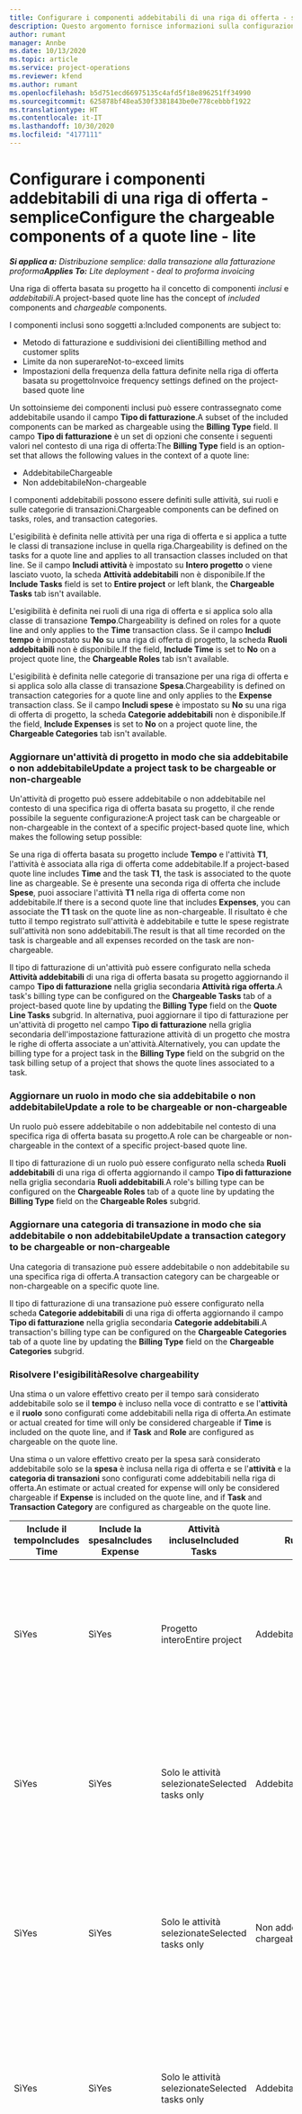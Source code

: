 ```yaml
---
title: Configurare i componenti addebitabili di una riga di offerta - semplice
description: Questo argomento fornisce informazioni sulla configurazione dei componenti addebitabili e non addebitabili di una riga di offerta basata su progetto.
author: rumant
manager: Annbe
ms.date: 10/13/2020
ms.topic: article
ms.service: project-operations
ms.reviewer: kfend
ms.author: rumant
ms.openlocfilehash: b5d751ecd66975135c4afd5f18e896251ff34990
ms.sourcegitcommit: 625878bf48ea530f3381843be0e778cebbbf1922
ms.translationtype: HT
ms.contentlocale: it-IT
ms.lasthandoff: 10/30/2020
ms.locfileid: "4177111"
---
```

# <a name="configure-the-chargeable-components-of-a-quote-line---lite"></a><span data-ttu-id="8b032-103">Configurare i componenti addebitabili di una riga di offerta - semplice</span><span class="sxs-lookup"><span data-stu-id="8b032-103">Configure the chargeable components of a quote line - lite</span></span>

<span data-ttu-id="8b032-104">_**Si applica a:** Distribuzione semplice: dalla transazione alla fatturazione proforma_</span><span class="sxs-lookup"><span data-stu-id="8b032-104">_**Applies To:** Lite deployment - deal to proforma invoicing_</span></span>

<span data-ttu-id="8b032-105">Una riga di offerta basata su progetto ha il concetto di componenti *inclusi* e *addebitabili*.</span><span class="sxs-lookup"><span data-stu-id="8b032-105">A project-based quote line has the concept of *included* components and *chargeable* components.</span></span>

<span data-ttu-id="8b032-106">I componenti inclusi sono soggetti a:</span><span class="sxs-lookup"><span data-stu-id="8b032-106">Included components are subject to:</span></span>

  - <span data-ttu-id="8b032-107">Metodo di fatturazione e suddivisioni dei clienti</span><span class="sxs-lookup"><span data-stu-id="8b032-107">Billing method and customer splits</span></span>
  - <span data-ttu-id="8b032-108">Limite da non superare</span><span class="sxs-lookup"><span data-stu-id="8b032-108">Not-to-exceed limits</span></span> 
  - <span data-ttu-id="8b032-109">Impostazioni della frequenza della fattura definite nella riga di offerta basata su progetto</span><span class="sxs-lookup"><span data-stu-id="8b032-109">Invoice frequency settings defined on the project-based quote line</span></span>

<span data-ttu-id="8b032-110">Un sottoinsieme dei componenti inclusi può essere contrassegnato come addebitabile usando il campo **Tipo di fatturazione**.</span><span class="sxs-lookup"><span data-stu-id="8b032-110">A subset of the included components can be marked as chargeable using the **Billing Type** field.</span></span> <span data-ttu-id="8b032-111">Il campo **Tipo di fatturazione** è un set di opzioni che consente i seguenti valori nel contesto di una riga di offerta:</span><span class="sxs-lookup"><span data-stu-id="8b032-111">The **Billing Type** field is an option-set that allows the following values in the context of a quote line:</span></span>

  - <span data-ttu-id="8b032-112">Addebitabile</span><span class="sxs-lookup"><span data-stu-id="8b032-112">Chargeable</span></span>
  - <span data-ttu-id="8b032-113">Non addebitabile</span><span class="sxs-lookup"><span data-stu-id="8b032-113">Non-chargeable</span></span>

<span data-ttu-id="8b032-114">I componenti addebitabili possono essere definiti sulle attività, sui ruoli e sulle categorie di transazioni.</span><span class="sxs-lookup"><span data-stu-id="8b032-114">Chargeable components can be defined on tasks, roles, and transaction categories.</span></span>

<span data-ttu-id="8b032-115">L'esigibilità è definita nelle attività per una riga di offerta e si applica a tutte le classi di transazione incluse in quella riga.</span><span class="sxs-lookup"><span data-stu-id="8b032-115">Chargeability is defined on the tasks for a quote line and applies to all transaction classes included on that line.</span></span> <span data-ttu-id="8b032-116">Se il campo **Includi attività** è impostato su **Intero progetto** o viene lasciato vuoto, la scheda **Attività addebitabili** non è disponibile.</span><span class="sxs-lookup"><span data-stu-id="8b032-116">If the **Include Tasks** field is set to **Entire project** or left blank, the **Chargeable Tasks** tab isn't available.</span></span>

<span data-ttu-id="8b032-117">L'esigibilità è definita nei ruoli di una riga di offerta e si applica solo alla classe di transazione **Tempo**.</span><span class="sxs-lookup"><span data-stu-id="8b032-117">Chargeability is defined on roles for a quote line and only applies to the **Time** transaction class.</span></span> <span data-ttu-id="8b032-118">Se il campo **Includi tempo** è impostato su **No** su una riga di offerta di progetto, la scheda **Ruoli addebitabili** non è disponibile.</span><span class="sxs-lookup"><span data-stu-id="8b032-118">If the field, **Include Time** is set to **No** on a project quote line, the **Chargeable Roles** tab isn't available.</span></span>

<span data-ttu-id="8b032-119">L'esigibilità è definita nelle categorie di transazione per una riga di offerta e si applica solo alla classe di transazione **Spesa**.</span><span class="sxs-lookup"><span data-stu-id="8b032-119">Chargeability is defined on transaction categories for a  quote line and only applies to the **Expense** transaction class.</span></span> <span data-ttu-id="8b032-120">Se il campo **Includi spese** è impostato su **No** su una riga di offerta di progetto, la scheda **Categorie addebitabili** non è disponibile.</span><span class="sxs-lookup"><span data-stu-id="8b032-120">If the field, **Include Expenses** is set to **No** on a project quote line, the **Chargeable Categories** tab isn't available.</span></span>

### <a name="update-a-project-task-to-be-chargeable-or-non-chargeable"></a><span data-ttu-id="8b032-121">Aggiornare un'attività di progetto in modo che sia addebitabile o non addebitabile</span><span class="sxs-lookup"><span data-stu-id="8b032-121">Update a project task to be chargeable or non-chargeable</span></span>

<span data-ttu-id="8b032-122">Un'attività di progetto può essere addebitabile o non addebitabile nel contesto di una specifica riga di offerta basata su progetto, il che rende possibile la seguente configurazione:</span><span class="sxs-lookup"><span data-stu-id="8b032-122">A project task can be chargeable or non-chargeable in the context of a specific project-based quote line, which makes the following setup possible:</span></span>

<span data-ttu-id="8b032-123">Se una riga di offerta basata su progetto include **Tempo** e l'attività **T1**, l'attività è associata alla riga di offerta come addebitabile.</span><span class="sxs-lookup"><span data-stu-id="8b032-123">If a project-based quote line includes **Time** and the task **T1**, the task is associated to the quote line as chargeable.</span></span> <span data-ttu-id="8b032-124">Se è presente una seconda riga di offerta che include **Spese**, puoi associare l'attività **T1** nella riga di offerta come non addebitabile.</span><span class="sxs-lookup"><span data-stu-id="8b032-124">If there is a second quote line that includes **Expenses**, you can associate the **T1** task on the quote line as non-chargeable.</span></span> <span data-ttu-id="8b032-125">Il risultato è che tutto il tempo registrato sull'attività è addebitabile e tutte le spese registrate sull'attività non sono addebitabili.</span><span class="sxs-lookup"><span data-stu-id="8b032-125">The result is that all time recorded on the task is chargeable and all expenses recorded on the task are non-chargeable.</span></span>

<span data-ttu-id="8b032-126">Il tipo di fatturazione di un'attività può essere configurato nella scheda **Attività addebitabili** di una riga di offerta basata su progetto aggiornando il campo **Tipo di fatturazione** nella griglia secondaria **Attività riga offerta**.</span><span class="sxs-lookup"><span data-stu-id="8b032-126">A task's billing type can be configured on the **Chargeable Tasks** tab of a project-based quote line by updating the **Billing Type** field on the **Quote Line Tasks** subgrid.</span></span> <span data-ttu-id="8b032-127">In alternativa, puoi aggiornare il tipo di fatturazione per un'attività di progetto nel campo **Tipo di fatturazione** nella griglia secondaria dell'impostazione fatturazione attività di un progetto che mostra le righe di offerta associate a un'attività.</span><span class="sxs-lookup"><span data-stu-id="8b032-127">Alternatively, you can update the billing type for a project task in the **Billing Type** field on the subgrid on the task billing setup of a project that shows the quote lines associated to a task.</span></span>

### <a name="update-a-role-to-be-chargeable-or-non-chargeable"></a><span data-ttu-id="8b032-128">Aggiornare un ruolo in modo che sia addebitabile o non addebitabile</span><span class="sxs-lookup"><span data-stu-id="8b032-128">Update a role to be chargeable or non-chargeable</span></span>

<span data-ttu-id="8b032-129">Un ruolo può essere addebitabile o non addebitabile nel contesto di una specifica riga di offerta basata su progetto.</span><span class="sxs-lookup"><span data-stu-id="8b032-129">A role can be chargeable or non-chargeable in the context of a specific project-based quote line.</span></span>

<span data-ttu-id="8b032-130">Il tipo di fatturazione di un ruolo può essere configurato nella scheda **Ruoli addebitabili** di una riga di offerta aggiornando il campo **Tipo di fatturazione** nella griglia secondaria **Ruoli addebitabili**.</span><span class="sxs-lookup"><span data-stu-id="8b032-130">A role's billing type can be configured on the **Chargeable Roles** tab of a quote line by updating the **Billing Type** field on the **Chargeable Roles** subgrid.</span></span>

### <a name="update-a-transaction-category-to-be-chargeable-or-non-chargeable"></a><span data-ttu-id="8b032-131">Aggiornare una categoria di transazione in modo che sia addebitabile o non addebitabile</span><span class="sxs-lookup"><span data-stu-id="8b032-131">Update a transaction category to be chargeable or non-chargeable</span></span>

<span data-ttu-id="8b032-132">Una categoria di transazione può essere addebitabile o non addebitabile su una specifica riga di offerta.</span><span class="sxs-lookup"><span data-stu-id="8b032-132">A transaction category can be chargeable or non-chargeable on a specific quote line.</span></span>

<span data-ttu-id="8b032-133">Il tipo di fatturazione di una transazione può essere configurato nella scheda **Categorie addebitabili** di una riga di offerta aggiornando il campo **Tipo di fatturazione** nella griglia secondaria **Categorie addebitabili**.</span><span class="sxs-lookup"><span data-stu-id="8b032-133">A transaction's billing type can be configured on the **Chargeable Categories** tab of a quote line by updating the **Billing Type** field on the **Chargeable Categories** subgrid.</span></span>

### <a name="resolve-chargeability"></a><span data-ttu-id="8b032-134">Risolvere l'esigibilità</span><span class="sxs-lookup"><span data-stu-id="8b032-134">Resolve chargeability</span></span>
<span data-ttu-id="8b032-135">Una stima o un valore effettivo creato per il tempo sarà considerato addebitabile solo se il **tempo** è incluso nella voce di contratto e se l'**attività** e il **ruolo** sono configurati come addebitabili nella riga di offerta.</span><span class="sxs-lookup"><span data-stu-id="8b032-135">An estimate or actual created for time will only be considered chargeable if **Time** is included on the quote line, and if **Task** and **Role** are configured as chargeable on the quote line.</span></span>

<span data-ttu-id="8b032-136">Una stima o un valore effettivo creato per la spesa sarà considerato addebitabile solo se la **spesa** è inclusa nella riga di offerta e se l'**attività** e la **categoria di transazioni** sono configurati come addebitabili nella riga di offerta.</span><span class="sxs-lookup"><span data-stu-id="8b032-136">An estimate or actual created for expense will only be considered chargeable if **Expense** is included on the quote line, and if **Task** and **Transaction Category** are configured as chargeable on the quote line.</span></span>

| <span data-ttu-id="8b032-137">Include il tempo</span><span class="sxs-lookup"><span data-stu-id="8b032-137">Includes Time</span></span> | <span data-ttu-id="8b032-138">Include la spesa</span><span class="sxs-lookup"><span data-stu-id="8b032-138">Includes Expense</span></span> | <span data-ttu-id="8b032-139">Attività incluse</span><span class="sxs-lookup"><span data-stu-id="8b032-139">Included Tasks</span></span> | <span data-ttu-id="8b032-140">Ruolo</span><span class="sxs-lookup"><span data-stu-id="8b032-140">Role</span></span> | <span data-ttu-id="8b032-141">Categoria.</span><span class="sxs-lookup"><span data-stu-id="8b032-141">Category</span></span> | <span data-ttu-id="8b032-142">Attività</span><span class="sxs-lookup"><span data-stu-id="8b032-142">Task</span></span> | <span data-ttu-id="8b032-143">Fatturazione</span><span class="sxs-lookup"><span data-stu-id="8b032-143">Billing</span></span> |
| --- | --- | --- | --- | --- | --- | --- |
| <span data-ttu-id="8b032-144">Sì</span><span class="sxs-lookup"><span data-stu-id="8b032-144">Yes</span></span> | <span data-ttu-id="8b032-145">Sì</span><span class="sxs-lookup"><span data-stu-id="8b032-145">Yes</span></span> | <span data-ttu-id="8b032-146">Progetto intero</span><span class="sxs-lookup"><span data-stu-id="8b032-146">Entire project</span></span> | <span data-ttu-id="8b032-147">Addebitabile</span><span class="sxs-lookup"><span data-stu-id="8b032-147">Chargeable</span></span> | <span data-ttu-id="8b032-148">Addebitabile</span><span class="sxs-lookup"><span data-stu-id="8b032-148">Chargeable</span></span> | <span data-ttu-id="8b032-149">Non può essere impostato</span><span class="sxs-lookup"><span data-stu-id="8b032-149">Can't be set</span></span> | <span data-ttu-id="8b032-150">Fatturazione in base all'ora effettiva: addebitabile</span><span class="sxs-lookup"><span data-stu-id="8b032-150">Billing on a time actual: Chargeable</span></span> </br><span data-ttu-id="8b032-151">Tipo di fatturazione su un valore effettivo di spesa: addebitabile</span><span class="sxs-lookup"><span data-stu-id="8b032-151">Billing type on expense actual: Chargeable</span></span> |
| <span data-ttu-id="8b032-152">Sì</span><span class="sxs-lookup"><span data-stu-id="8b032-152">Yes</span></span> | <span data-ttu-id="8b032-153">Sì</span><span class="sxs-lookup"><span data-stu-id="8b032-153">Yes</span></span> | <span data-ttu-id="8b032-154">Solo le attività selezionate</span><span class="sxs-lookup"><span data-stu-id="8b032-154">Selected tasks only</span></span> | <span data-ttu-id="8b032-155">Addebitabile</span><span class="sxs-lookup"><span data-stu-id="8b032-155">Chargeable</span></span> | <span data-ttu-id="8b032-156">Addebitabile</span><span class="sxs-lookup"><span data-stu-id="8b032-156">Chargeable</span></span> | <span data-ttu-id="8b032-157">Addebitabile</span><span class="sxs-lookup"><span data-stu-id="8b032-157">Chargeable</span></span> | <span data-ttu-id="8b032-158">Fatturazione in base all'ora effettiva: addebitabile</span><span class="sxs-lookup"><span data-stu-id="8b032-158">Billing on a time actual: Chargeable</span></span></br><span data-ttu-id="8b032-159">Tipo di fatturazione su un valore effettivo di spesa: addebitabile</span><span class="sxs-lookup"><span data-stu-id="8b032-159">Billing type on expense actual: Chargeable</span></span> |
| <span data-ttu-id="8b032-160">Sì</span><span class="sxs-lookup"><span data-stu-id="8b032-160">Yes</span></span> | <span data-ttu-id="8b032-161">Sì</span><span class="sxs-lookup"><span data-stu-id="8b032-161">Yes</span></span> | <span data-ttu-id="8b032-162">Solo le attività selezionate</span><span class="sxs-lookup"><span data-stu-id="8b032-162">Selected tasks only</span></span> | <span data-ttu-id="8b032-163">Non addebitabile</span><span class="sxs-lookup"><span data-stu-id="8b032-163">Non-chargeable</span></span> | <span data-ttu-id="8b032-164">Addebitabile</span><span class="sxs-lookup"><span data-stu-id="8b032-164">Chargeable</span></span> | <span data-ttu-id="8b032-165">Addebitabile</span><span class="sxs-lookup"><span data-stu-id="8b032-165">Chargeable</span></span> | <span data-ttu-id="8b032-166">Fatturazione in base all'ora effettiva: non addebitabile</span><span class="sxs-lookup"><span data-stu-id="8b032-166">Billing on a time actual: Non-Chargeable</span></span></br><span data-ttu-id="8b032-167">Tipo di fatturazione su un valore effettivo di spesa: addebitabile</span><span class="sxs-lookup"><span data-stu-id="8b032-167">Billing type on expense actual: Chargeable</span></span> |
| <span data-ttu-id="8b032-168">Sì</span><span class="sxs-lookup"><span data-stu-id="8b032-168">Yes</span></span> | <span data-ttu-id="8b032-169">Sì</span><span class="sxs-lookup"><span data-stu-id="8b032-169">Yes</span></span> | <span data-ttu-id="8b032-170">Solo le attività selezionate</span><span class="sxs-lookup"><span data-stu-id="8b032-170">Selected tasks only</span></span> | <span data-ttu-id="8b032-171">Addebitabile</span><span class="sxs-lookup"><span data-stu-id="8b032-171">Chargeable</span></span> | <span data-ttu-id="8b032-172">Addebitabile</span><span class="sxs-lookup"><span data-stu-id="8b032-172">Chargeable</span></span> | <span data-ttu-id="8b032-173">Non addebitabile</span><span class="sxs-lookup"><span data-stu-id="8b032-173">Non-Chargeable</span></span> | <span data-ttu-id="8b032-174">Fatturazione in base all'ora effettiva: non addebitabile</span><span class="sxs-lookup"><span data-stu-id="8b032-174">Billing on a time actual: Non-Chargeable</span></span></br> <span data-ttu-id="8b032-175">Tipo di fatturazione su un valore effettivo di spesa: non addebitabile</span><span class="sxs-lookup"><span data-stu-id="8b032-175">Billing type on expense actual: Non-Chargeable</span></span> |
| <span data-ttu-id="8b032-176">Sì</span><span class="sxs-lookup"><span data-stu-id="8b032-176">Yes</span></span> | <span data-ttu-id="8b032-177">Sì</span><span class="sxs-lookup"><span data-stu-id="8b032-177">Yes</span></span> | <span data-ttu-id="8b032-178">Solo le attività selezionate</span><span class="sxs-lookup"><span data-stu-id="8b032-178">Selected tasks only</span></span> | <span data-ttu-id="8b032-179">Non addebitabile</span><span class="sxs-lookup"><span data-stu-id="8b032-179">Non-Chargeable</span></span> | <span data-ttu-id="8b032-180">Addebitabile</span><span class="sxs-lookup"><span data-stu-id="8b032-180">Chargeable</span></span> | <span data-ttu-id="8b032-181">Non addebitabile</span><span class="sxs-lookup"><span data-stu-id="8b032-181">Non- Chargeable</span></span> | <span data-ttu-id="8b032-182">Fatturazione in base all'ora effettiva: non addebitabile</span><span class="sxs-lookup"><span data-stu-id="8b032-182">Billing on a time actual: Non-Chargeable</span></span></br> <span data-ttu-id="8b032-183">Tipo di fatturazione su un valore effettivo di spesa: non addebitabile</span><span class="sxs-lookup"><span data-stu-id="8b032-183">Billing type on expense actual: Non-Chargeable</span></span> |
| <span data-ttu-id="8b032-184">Sì</span><span class="sxs-lookup"><span data-stu-id="8b032-184">Yes</span></span> | <span data-ttu-id="8b032-185">Sì</span><span class="sxs-lookup"><span data-stu-id="8b032-185">Yes</span></span> | <span data-ttu-id="8b032-186">Solo le attività selezionate</span><span class="sxs-lookup"><span data-stu-id="8b032-186">Selected tasks only</span></span> | <span data-ttu-id="8b032-187">Non addebitabile</span><span class="sxs-lookup"><span data-stu-id="8b032-187">Non-Chargeable</span></span> | <span data-ttu-id="8b032-188">Non addebitabile</span><span class="sxs-lookup"><span data-stu-id="8b032-188">Non-Chargeable</span></span> | <span data-ttu-id="8b032-189">Addebitabile</span><span class="sxs-lookup"><span data-stu-id="8b032-189">Chargeable</span></span> | <span data-ttu-id="8b032-190">Fatturazione in base all'ora effettiva: non addebitabile</span><span class="sxs-lookup"><span data-stu-id="8b032-190">Billing on a time actual: Non-Chargeable</span></span></br> <span data-ttu-id="8b032-191">Tipo di fatturazione su un valore effettivo di spesa: non addebitabile</span><span class="sxs-lookup"><span data-stu-id="8b032-191">Billing type on expense actual: Non-Chargeable</span></span> |
| <span data-ttu-id="8b032-192">No</span><span class="sxs-lookup"><span data-stu-id="8b032-192">No</span></span> | <span data-ttu-id="8b032-193">Sì</span><span class="sxs-lookup"><span data-stu-id="8b032-193">Yes</span></span> | <span data-ttu-id="8b032-194">Progetto intero</span><span class="sxs-lookup"><span data-stu-id="8b032-194">Entire project</span></span> | <span data-ttu-id="8b032-195">Non può essere impostato</span><span class="sxs-lookup"><span data-stu-id="8b032-195">Can't be set</span></span> | <span data-ttu-id="8b032-196">Addebitabile</span><span class="sxs-lookup"><span data-stu-id="8b032-196">Chargeable</span></span> | <span data-ttu-id="8b032-197">Non può essere impostato</span><span class="sxs-lookup"><span data-stu-id="8b032-197">Can't be set</span></span> | <span data-ttu-id="8b032-198">Fatturazione in base all'ora effettiva: non disponibile</span><span class="sxs-lookup"><span data-stu-id="8b032-198">Billing on a time actual: Not available</span></span> </br><span data-ttu-id="8b032-199">Tipo di fatturazione su un valore effettivo di spesa: addebitabile</span><span class="sxs-lookup"><span data-stu-id="8b032-199">Billing type on expense actual: Chargeable</span></span> |
| <span data-ttu-id="8b032-200">No</span><span class="sxs-lookup"><span data-stu-id="8b032-200">No</span></span> | <span data-ttu-id="8b032-201">Sì</span><span class="sxs-lookup"><span data-stu-id="8b032-201">Yes</span></span> | <span data-ttu-id="8b032-202">Progetto intero</span><span class="sxs-lookup"><span data-stu-id="8b032-202">Entire project</span></span> | <span data-ttu-id="8b032-203">Non può essere impostato</span><span class="sxs-lookup"><span data-stu-id="8b032-203">Can't be set</span></span> | <span data-ttu-id="8b032-204">Non addebitabile</span><span class="sxs-lookup"><span data-stu-id="8b032-204">Non-chargeable</span></span> | <span data-ttu-id="8b032-205">Non può essere impostato</span><span class="sxs-lookup"><span data-stu-id="8b032-205">Can't be set</span></span> | <span data-ttu-id="8b032-206">Fatturazione in base all'ora effettiva: non disponibile</span><span class="sxs-lookup"><span data-stu-id="8b032-206">Billing on a time actual: Not available</span></span> </br><span data-ttu-id="8b032-207">Tipo di fatturazione su un valore effettivo di spesa: non addebitabile</span><span class="sxs-lookup"><span data-stu-id="8b032-207">Billing type on expense actual: Non-chargeable</span></span> |
| <span data-ttu-id="8b032-208">Sì</span><span class="sxs-lookup"><span data-stu-id="8b032-208">Yes</span></span> | <span data-ttu-id="8b032-209">No</span><span class="sxs-lookup"><span data-stu-id="8b032-209">No</span></span> | <span data-ttu-id="8b032-210">Progetto intero</span><span class="sxs-lookup"><span data-stu-id="8b032-210">Entire project</span></span> | <span data-ttu-id="8b032-211">Addebitabile</span><span class="sxs-lookup"><span data-stu-id="8b032-211">Chargeable</span></span> | <span data-ttu-id="8b032-212">Non può essere impostato</span><span class="sxs-lookup"><span data-stu-id="8b032-212">Can't be set</span></span> | <span data-ttu-id="8b032-213">Non può essere impostato</span><span class="sxs-lookup"><span data-stu-id="8b032-213">Can't be set</span></span> | <span data-ttu-id="8b032-214">Fatturazione in base all'ora effettiva: addebitabile</span><span class="sxs-lookup"><span data-stu-id="8b032-214">Billing on a time actual: Chargeable</span></span></br><span data-ttu-id="8b032-215">Tipo di fatturazione su un valore effettivo di spesa: non disponibile</span><span class="sxs-lookup"><span data-stu-id="8b032-215">Billing type on expense actual: Not available</span></span> |
| <span data-ttu-id="8b032-216">Sì</span><span class="sxs-lookup"><span data-stu-id="8b032-216">Yes</span></span> | <span data-ttu-id="8b032-217">No</span><span class="sxs-lookup"><span data-stu-id="8b032-217">No</span></span> | <span data-ttu-id="8b032-218">Progetto intero</span><span class="sxs-lookup"><span data-stu-id="8b032-218">Entire project</span></span> | <span data-ttu-id="8b032-219">Non addebitabile</span><span class="sxs-lookup"><span data-stu-id="8b032-219">Non-chargeable</span></span> | <span data-ttu-id="8b032-220">Non può essere impostato</span><span class="sxs-lookup"><span data-stu-id="8b032-220">Can't be set</span></span> | <span data-ttu-id="8b032-221">Non può essere impostato</span><span class="sxs-lookup"><span data-stu-id="8b032-221">Can't be set</span></span> | <span data-ttu-id="8b032-222">Fatturazione in base all'ora effettiva: non addebitabile</span><span class="sxs-lookup"><span data-stu-id="8b032-222">Billing on a time actual: Non-chargeable</span></span> </br><span data-ttu-id="8b032-223">Tipo di fatturazione su un valore effettivo di spesa: non disponibile</span><span class="sxs-lookup"><span data-stu-id="8b032-223">Billing type on expense actual: Not available</span></span> |
